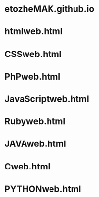 # etozheMAK.github.io
# htmlweb.html
# CSSweb.html 
# PhPweb.html 
# JavaScriptweb.html
# Rubyweb.html 
#	JAVAweb.html
#	Cweb.html
#	PYTHONweb.html
